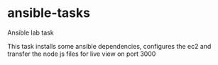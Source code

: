 # ansible-tasks
Ansible lab task

This task installs some ansible dependencies, configures the ec2 and transfer the node js files for live view on port 3000
